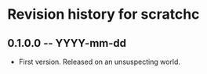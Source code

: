 # Revision history for scratchc

## 0.1.0.0 -- YYYY-mm-dd

* First version. Released on an unsuspecting world.
